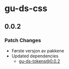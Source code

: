 # gu-ds-css

## 0.0.2

### Patch Changes

- Første versjon av pakkene
- Updated dependencies
  - gu-ds-tokens@0.0.2
